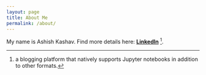 ```yaml
---
layout: page
title: About Me
permalink: /about/
---
```


My name is Ashish Kashav.
Find more details here: **[LinkedIn](https://www.linkedin.com/in/ashish-kashav/)** [^1].



[^1]:a blogging platform that natively supports Jupyter notebooks in addition to other formats.
